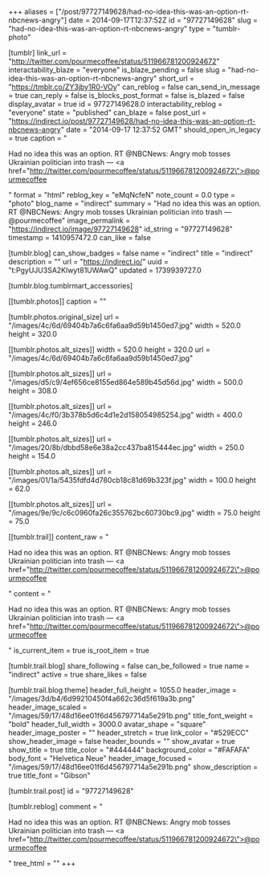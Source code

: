 +++
aliases = ["/post/97727149628/had-no-idea-this-was-an-option-rt-nbcnews-angry"]
date = 2014-09-17T12:37:52Z
id = "97727149628"
slug = "had-no-idea-this-was-an-option-rt-nbcnews-angry"
type = "tumblr-photo"

[tumblr]
link_url = "http://twitter.com/pourmecoffee/status/511966781200924672"
interactability_blaze = "everyone"
is_blaze_pending = false
slug = "had-no-idea-this-was-an-option-rt-nbcnews-angry"
short_url = "https://tmblr.co/ZY3jby1R0-VOy"
can_reblog = false
can_send_in_message = true
can_reply = false
is_blocks_post_format = false
is_blazed = false
display_avatar = true
id = 97727149628.0
interactability_reblog = "everyone"
state = "published"
can_blaze = false
post_url = "https://indirect.io/post/97727149628/had-no-idea-this-was-an-option-rt-nbcnews-angry"
date = "2014-09-17 12:37:52 GMT"
should_open_in_legacy = true
caption = "<p>Had no idea this was an option. RT @NBCNews: Angry mob tosses Ukrainian politician into trash — <a href=\"http://twitter.com/pourmecoffee/status/511966781200924672\">@pourmecoffee</a></p>"
format = "html"
reblog_key = "eMqNcfeN"
note_count = 0.0
type = "photo"
blog_name = "indirect"
summary = "Had no idea this was an option. RT @NBCNews: Angry mob tosses Ukrainian politician into trash — @pourmecoffee"
image_permalink = "https://indirect.io/image/97727149628"
id_string = "97727149628"
timestamp = 1410957472.0
can_like = false

[tumblr.blog]
can_show_badges = false
name = "indirect"
title = "indirect"
description = ""
url = "https://indirect.io/"
uuid = "t:PgyUJU3SA2Klwyt81UWAwQ"
updated = 1739939727.0

[tumblr.blog.tumblrmart_accessories]

[[tumblr.photos]]
caption = ""

[tumblr.photos.original_size]
url = "/images/4c/6d/69404b7a6c6fa6aa9d59b1450ed7.jpg"
width = 520.0
height = 320.0

[[tumblr.photos.alt_sizes]]
width = 520.0
height = 320.0
url = "/images/4c/6d/69404b7a6c6fa6aa9d59b1450ed7.jpg"

[[tumblr.photos.alt_sizes]]
url = "/images/d5/c9/4ef656ce8155ed864e589b45d56d.jpg"
width = 500.0
height = 308.0

[[tumblr.photos.alt_sizes]]
url = "/images/4c/f0/3b378b5d6c4d1e2d158054985254.jpg"
width = 400.0
height = 246.0

[[tumblr.photos.alt_sizes]]
url = "/images/20/8b/dbbd58e6e38a2cc437ba815444ec.jpg"
width = 250.0
height = 154.0

[[tumblr.photos.alt_sizes]]
url = "/images/01/1a/5435fdfd4d780cb18c81d69b323f.jpg"
width = 100.0
height = 62.0

[[tumblr.photos.alt_sizes]]
url = "/images/9e/9c/c6c0960fa26c355762bc60730bc9.jpg"
width = 75.0
height = 75.0

[[tumblr.trail]]
content_raw = "<p>Had no idea this was an option. RT @NBCNews: Angry mob tosses Ukrainian politician into trash — <a href=\"http://twitter.com/pourmecoffee/status/511966781200924672\">@pourmecoffee</a></p>"
content = "<p>Had no idea this was an option. RT @NBCNews: Angry mob tosses Ukrainian politician into trash &mdash; <a href=\"http://twitter.com/pourmecoffee/status/511966781200924672\">@pourmecoffee</a></p>"
is_current_item = true
is_root_item = true

[tumblr.trail.blog]
share_following = false
can_be_followed = true
name = "indirect"
active = true
share_likes = false

[tumblr.trail.blog.theme]
header_full_height = 1055.0
header_image = "/images/3d/b4/6d99210450f4a662c36d5f619a3b.png"
header_image_scaled = "/images/59/17/48d16ee01f6d456797714a5e291b.png"
title_font_weight = "bold"
header_full_width = 3000.0
avatar_shape = "square"
header_image_poster = ""
header_stretch = true
link_color = "#529ECC"
show_header_image = false
header_bounds = ""
show_avatar = true
show_title = true
title_color = "#444444"
background_color = "#FAFAFA"
body_font = "Helvetica Neue"
header_image_focused = "/images/59/17/48d16ee01f6d456797714a5e291b.png"
show_description = true
title_font = "Gibson"

[tumblr.trail.post]
id = "97727149628"

[tumblr.reblog]
comment = "<p>Had no idea this was an option. RT @NBCNews: Angry mob tosses Ukrainian politician into trash — <a href=\"http://twitter.com/pourmecoffee/status/511966781200924672\">@pourmecoffee</a></p>"
tree_html = ""
+++

